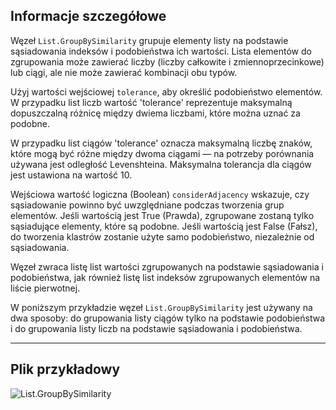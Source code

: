 ## Informacje szczegółowe
Węzeł `List.GroupBySimilarity` grupuje elementy listy na podstawie sąsiadowania indeksów i podobieństwa ich wartości. Lista elementów do zgrupowania może zawierać liczby (liczby całkowite i zmiennoprzecinkowe) lub ciągi, ale nie może zawierać kombinacji obu typów.

Użyj wartości wejściowej `tolerance`, aby określić podobieństwo elementów. W przypadku list liczb wartość 'tolerance' reprezentuje maksymalną dopuszczalną różnicę między dwiema liczbami, które można uznać za podobne.

W przypadku list ciągów 'tolerance' oznacza maksymalną liczbę znaków, które mogą być różne między dwoma ciągami — na potrzeby porównania używana jest odległość Levenshteina. Maksymalna tolerancja dla ciągów jest ustawiona na wartość 10.

Wejściowa wartość logiczna (Boolean) `considerAdjacency` wskazuje, czy sąsiadowanie powinno być uwzględniane podczas tworzenia grup elementów. Jeśli wartością jest True (Prawda), zgrupowane zostaną tylko sąsiadujące elementy, które są podobne. Jeśli wartością jest False (Fałsz), do tworzenia klastrów zostanie użyte samo podobieństwo, niezależnie od sąsiadowania.

Węzeł zwraca listę list wartości zgrupowanych na podstawie sąsiadowania i podobieństwa, jak również listę list indeksów zgrupowanych elementów na liście pierwotnej.

W poniższym przykładzie węzeł `List.GroupBySimilarity` jest używany na dwa sposoby: do grupowania listy ciągów tylko na podstawie podobieństwa i do grupowania listy liczb na podstawie sąsiadowania i podobieństwa.
___
## Plik przykładowy

![List.GroupBySimilarity](./DSCore.List.GroupBySimilarity_img.jpg)
